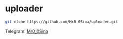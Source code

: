 # uploader


```bash
git clone https://github.com/Mr0-0Sina/uploader.git
```


Telegram: [Mr0_0Sina](https://t.me/Mr0_0Sina)
